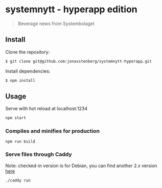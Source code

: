 # systemnytt - hyperapp edition

> Beverage news from Systembolaget

## Install

Clone the repository:

```sh
$ git clone git@github.com:jonasstenberg/systemnytt-hyperapp.git
```

Install dependencies:

```sh
$ npm install
```

## Usage

Serve with hot reload at localhost:1234

```sh
npm start
```

### Compiles and minifies for production
```
npm run build
```

### Serve files through Caddy
Note: checked-in version is for Debian, you can find another 2.x version [here](https://github.com/caddyserver/caddy/releases)
```
./caddy run
```
